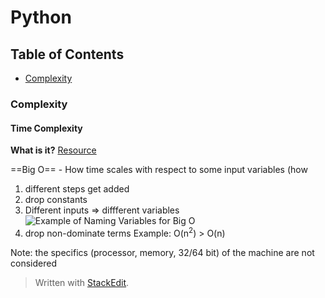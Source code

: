 # Python

## Table of Contents
* [Complexity](complexity)


### Complexity

#### Time Complexity

**What is it?** [Resource](https://www.youtube.com/watch?v=v4cd1O4zkGw)

==Big O== - How time scales with respect to some input variables (how
1. different steps get added
2. drop constants 
3.  Different inputs => diffferent variables 
![Example of Naming Variables for Big O](https://photos.google.com/album/AF1QipPfjm3PHBCiN_eT1T8CAOtzKh6txR99WmTXPr93/photo/AF1QipO6ti8ZlIrT-mqBlEtWesSHBGwYwH0puYWkqJxw)
4. drop non-dominate terms 
Example: O(n<sup>2</sup>) > O(n)

Note: the specifics (processor, memory, 32/64 bit) of the machine are not considered



> Written with [StackEdit](https://stackedit.io/).
<!--stackedit_data:
eyJoaXN0b3J5IjpbLTU4NTQzNTIwNywxODA0NTQ0Mjc3XX0=
-->